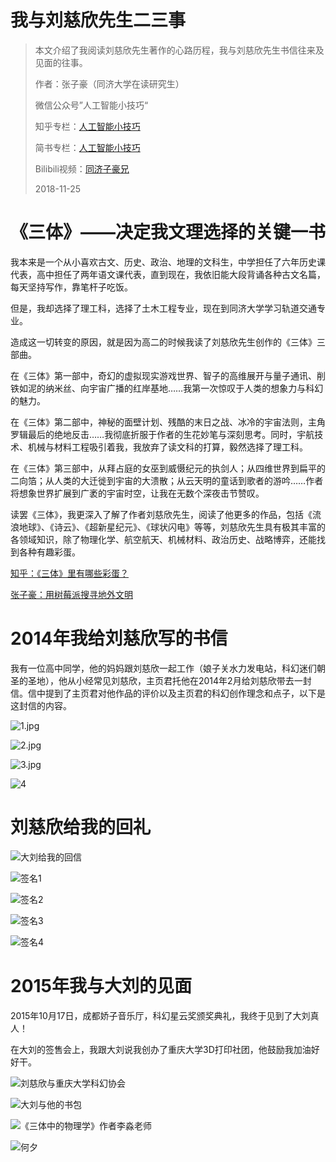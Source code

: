 # 我与刘慈欣先生二三事

>本文介绍了我阅读刘慈欣先生著作的心路历程，我与刘慈欣先生书信往来及见面的往事。
>
>作者：张子豪（同济大学在读研究生）
>
>微信公众号”人工智能小技巧“   
>
>知乎专栏：[人工智能小技巧](https://zhuanlan.zhihu.com/c_1032626015746502656)    
>
>简书专栏：[人工智能小技巧](https://www.jianshu.com/u/38cccf09b515)     
>
>Bilibili视频：[同济子豪兄](https://space.bilibili.com/1900783/#/)     
>
>2018-11-25     

# 《三体》——决定我文理选择的关键一书

我本来是一个从小喜欢古文、历史、政治、地理的文科生，中学担任了六年历史课代表，高中担任了两年语文课代表，直到现在，我依旧能大段背诵各种古文名篇，每天坚持写作，靠笔杆子吃饭。

但是，我却选择了理工科，选择了土木工程专业，现在到同济大学学习轨道交通专业。

造成这一切转变的原因，就是因为高二的时候我读了刘慈欣先生创作的《三体》三部曲。

在《三体》第一部中，奇幻的虚拟现实游戏世界、智子的高维展开与量子通讯、削铁如泥的纳米丝、向宇宙广播的红岸基地……我第一次惊叹于人类的想象力与科幻的魅力。

在《三体》第二部中，神秘的面壁计划、残酷的末日之战、冰冷的宇宙法则，主角罗辑最后的绝地反击……我彻底折服于作者的生花妙笔与深刻思考。同时，宇航技术、机械与材料工程吸引着我，我放弃了读文科的打算，毅然选择了理工科。

在《三体》第三部中，从拜占庭的女巫到威慑纪元的执剑人；从四维世界到扁平的二向箔；从人类的大迁徙到宇宙的大溃散；从云天明的童话到歌者的游吟……作者将想象世界扩展到广袤的宇宙时空，让我在无数个深夜击节赞叹。

读罢《三体》，我更深入了解了作者刘慈欣先生，阅读了他更多的作品，包括《流浪地球》、《诗云》、《超新星纪元》、《球状闪电》等等，刘慈欣先生具有极其丰富的各领域知识，除了物理化学、航空航天、机械材料、政治历史、战略博弈，还能找到各种有趣彩蛋。

[知乎：《三体》里有哪些彩蛋？](https://www.zhihu.com/question/29041816/answer/110567353)   

[张子豪：用树莓派搜寻地外文明](https://www.bilibili.com/video/av33512270)     



# 2014年我给刘慈欣写的书信

我有一位高中同学，他的妈妈跟刘慈欣一起工作（娘子关水力发电站，科幻迷们朝圣的圣地），他从小经常见刘慈欣，主页君托他在2014年2月给刘慈欣带去一封信。信中提到了主页君对他作品的评价以及主页君的科幻创作理念和点子，以下是这封信的内容。

![1.jpg](https://upload-images.jianshu.io/upload_images/13714448-b4b5a65f83025f3f.jpg?imageMogr2/auto-orient/strip%7CimageView2/2/w/1240)

![2.jpg](https://upload-images.jianshu.io/upload_images/13714448-d0950b049f935616.jpg?imageMogr2/auto-orient/strip%7CimageView2/2/w/1240)

![3.jpg](https://upload-images.jianshu.io/upload_images/13714448-38a4fed5e99f4da8.jpg?imageMogr2/auto-orient/strip%7CimageView2/2/w/1240)

![4](https://upload-images.jianshu.io/upload_images/13714448-e5c2fbac0a7e3d2c.jpg?imageMogr2/auto-orient/strip%7CimageView2/2/w/1240)

# 刘慈欣给我的回礼

![大刘给我的回信](https://upload-images.jianshu.io/upload_images/13714448-7f174104fa82dd27.png?imageMogr2/auto-orient/strip%7CimageView2/2/w/1240)

![签名1](https://upload-images.jianshu.io/upload_images/13714448-176280e634705ab3.jpg?imageMogr2/auto-orient/strip%7CimageView2/2/w/1240)

![签名2](https://upload-images.jianshu.io/upload_images/13714448-deb69350c1520848.jpg?imageMogr2/auto-orient/strip%7CimageView2/2/w/1240)

![签名3](https://upload-images.jianshu.io/upload_images/13714448-136322c24efd1c58.jpg?imageMogr2/auto-orient/strip%7CimageView2/2/w/1240)

![签名4](https://upload-images.jianshu.io/upload_images/13714448-9e34b5e3d828f101.jpg?imageMogr2/auto-orient/strip%7CimageView2/2/w/1240)



# 2015年我与大刘的见面

2015年10月17日，成都娇子音乐厅，科幻星云奖颁奖典礼，我终于见到了大刘真人！

在大刘的签售会上，我跟大刘说我创办了重庆大学3D打印社团，他鼓励我加油好好干。

![刘慈欣与重庆大学科幻协会](https://upload-images.jianshu.io/upload_images/13714448-1c72e173ccb1df12.png?imageMogr2/auto-orient/strip%7CimageView2/2/w/1240)



![大刘与他的书包](https://upload-images.jianshu.io/upload_images/13714448-b5a533fcfc27f1eb.png?imageMogr2/auto-orient/strip%7CimageView2/2/w/1240)





![《三体中的物理学》作者李淼老师](https://upload-images.jianshu.io/upload_images/13714448-c84ab9b24663d502.png?imageMogr2/auto-orient/strip%7CimageView2/2/w/1240)



![何夕](https://upload-images.jianshu.io/upload_images/13714448-5b4dda6c6b489ed7.png?imageMogr2/auto-orient/strip%7CimageView2/2/w/1240)

